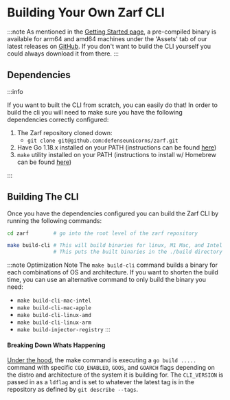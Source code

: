# Building Your Own Zarf CLI

:::note
As mentioned in the [Getting Started page](../../3-getting-started.md), a pre-compiled binary is available for arm64 and amd64 machines under the 'Assets' tab of our latest releases on [GitHub](https://github.com/defenseunicorns/zarf/releases). If you don't want to build the CLI yourself you could always download it from there.
:::

## Dependencies

:::info

If you want to built the CLI from scratch, you can easily do that! In order to build the cli you will need to make sure you have the following dependencies correctly configured:

1. The Zarf repository cloned down:
   - `git clone git@github.com:defenseunicorns/zarf.git`
2. Have Go 1.18.x installed on your PATH (instructions can be found [here](https://go.dev/doc/install))
3. `make` utility installed on your PATH (instructions to install w/ Homebrew can be found [here](https://formulae.brew.sh/formula/make))

:::

## Building The CLI

Once you have the dependencies configured you can build the Zarf CLI by running the following commands:

```bash
cd zarf        # go into the root level of the zarf repository

make build-cli # This will build binaries for linux, M1 Mac, and Intel Mac machines
               # This puts the built binaries in the ./build directory
```

:::note Optimization Note
The `make build-cli` command builds a binary for each combinations of OS and architecture. If you want to shorten the build time, you can use an alternative command to only build the binary you need:

- `make build-cli-mac-intel`
- `make build-cli-mac-apple`
- `make build-cli-linux-amd`
- `make build-cli-linux-arm`
- `make build-injector-registry`
:::

#### Breaking Down Whats Happening

[Under the hood](https://github.com/defenseunicorns/zarf/blob/473cbd5be203bd38254556cf3d55561e5be247dd/Makefile#L44), the make command is executing a `go build .....` command with specific `CGO_ENABLED`, `GOOS`, and `GOARCH` flags depending on the distro and architecture of the system it is building for. The `CLI_VERSION` is passed in as a `ldflag` and is set to whatever the latest tag is in the repository as defined by `git describe --tags`.
